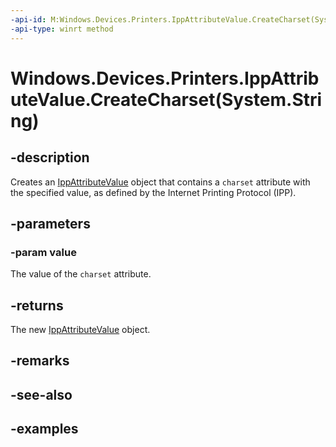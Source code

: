 ```yaml
---
-api-id: M:Windows.Devices.Printers.IppAttributeValue.CreateCharset(System.String)
-api-type: winrt method
---
```


# Windows.Devices.Printers.IppAttributeValue.CreateCharset(System.String)

<!--
public static Windows.Devices.Printers.IppAttributeValue CreateCharset (string value);
-->


## -description

Creates an [IppAttributeValue](ippattributevalue.md) object that contains a `charset` attribute with the specified value, as defined by the Internet Printing Protocol (IPP).

## -parameters

### -param value

The value of the `charset` attribute.

## -returns

The new [IppAttributeValue](ippattributevalue.md) object.

## -remarks

## -see-also

## -examples


